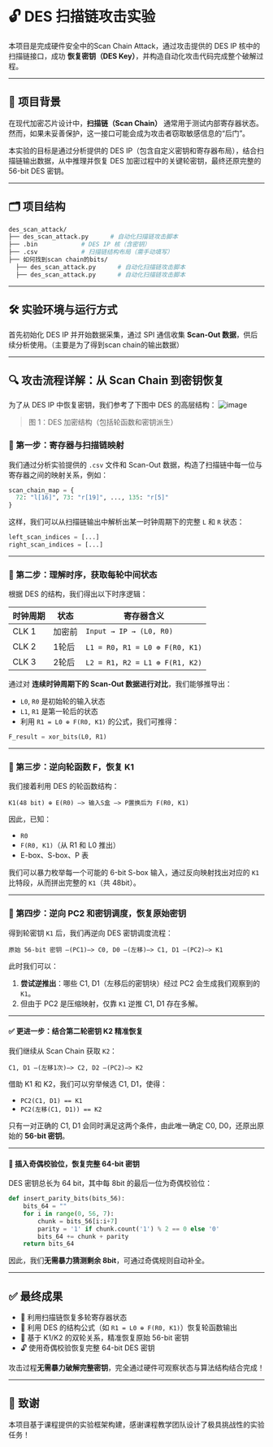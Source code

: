 
# 🔓 DES 扫描链攻击实验

本项目是完成硬件安全中的Scan Chain Attack，通过攻击提供的 DES IP 核中的扫描链接口，成功 **恢复密钥（DES Key）**，并构造自动化攻击代码完成整个破解过程。

---

## 🧠 项目背景

在现代加密芯片设计中，**扫描链（Scan Chain）** 通常用于测试内部寄存器状态。然而，如果未妥善保护，这一接口可能会成为攻击者窃取敏感信息的“后门”。

本实验的目标是通过分析提供的 DES IP（包含自定义密钥和寄存器布局），结合扫描链输出数据，从中推理并恢复 DES 加密过程中的关键轮密钥，最终还原完整的 56-bit DES 密钥。

---

## 🗂️ 项目结构

```bash
des_scan_attack/
├── des_scan_attack.py      # 自动化扫描链攻击脚本
├── .bin            # DES IP 核（含密钥）
├── .csv            # 扫描链结构布局（需手动填写）
├── 如何找到scan chain的bits/
  ├── des_scan_attack.py      # 自动化扫描链攻击脚本
  ├── des_scan_attack.py      # 自动化扫描链攻击脚本
```

---

## 🛠️ 实验环境与运行方式

首先初始化 DES IP 并开始数据采集，通过 SPI 通信收集 **Scan-Out 数据**，供后续分析使用。（主要是为了得到scan chain的输出数据）

---

## 🔍 攻击流程详解：从 Scan Chain 到密钥恢复

为了从 DES IP 中恢复密钥，我们参考了下图中 DES 的高层结构：
![image](https://github.com/user-attachments/assets/d5f1fe27-b1b7-44be-81c3-5a94dad7c862)


> 图 1：DES 加密结构（包括轮函数和密钥派生）

### 🔸 第一步：寄存器与扫描链映射

我们通过分析实验提供的 `.csv` 文件和 Scan-Out 数据，构造了扫描链中每一位与寄存器之间的映射关系，例如：

```python
scan_chain_map = {
  72: "l[16]", 73: "r[19]", ..., 135: "r[5]"
}
```

这样，我们可以从扫描链输出中解析出某一时钟周期下的完整 `L` 和 `R` 状态：

```python
left_scan_indices = [...]
right_scan_indices = [...]
```

---

### 🔸 第二步：理解时序，获取每轮中间状态

根据 DES 的结构，我们得出以下时序逻辑：

| 时钟周期 | 状态     | 寄存器含义             |
|----------|----------|------------------------|
| CLK 1    | 加密前   | `Input → IP → (L0, R0)` |
| CLK 2    | 1轮后    | `L1 = R0`，`R1 = L0 ⊕ F(R0, K1)` |
| CLK 3    | 2轮后    | `L2 = R1`，`R2 = L1 ⊕ F(R1, K2)` |

通过对 **连续时钟周期下的 Scan-Out 数据进行对比**，我们能够推导出：

- `L0`, `R0` 是初始轮的输入状态
- `L1`, `R1` 是第一轮后的状态
- 利用 `R1 = L0 ⊕ F(R0, K1)` 的公式，我们可推得：

```python
F_result = xor_bits(L0, R1)
```

---

### 🔸 第三步：逆向轮函数 F，恢复 K1

我们接着利用 DES 的轮函数结构：

```
K1(48 bit) ⊕ E(R0) —> 输入S盒 —> P置换后为 F(R0, K1)
```

因此，已知：
- `R0`
- `F(R0, K1)`（从 R1 和 L0 推出）
- E-box、S-box、P 表

我们可以暴力枚举每一个可能的 6-bit S-box 输入，通过反向映射找出对应的 `K1` 比特段，从而拼出完整的 `K1`（共 48bit）。

---

### 🔸 第四步：逆向 PC2 和密钥调度，恢复原始密钥

得到轮密钥 `K1` 后，我们再逆向 DES 密钥调度流程：

```
原始 56-bit 密钥 —(PC1)—> C0, D0 —(左移)—> C1, D1 —(PC2)—> K1
```

此时我们可以：

1. **尝试逆推出**：哪些 C1, D1（左移后的密钥块）经过 PC2 会生成我们观察到的 `K1`。
2. 但由于 PC2 是压缩映射，仅靠 `K1` 逆推 C1, D1 存在多解。

---

#### ✅ 更进一步：结合第二轮密钥 K2 精准恢复

我们继续从 Scan Chain 获取 `K2`：

```
C1, D1 —(左移1次)—> C2, D2 —(PC2)—> K2
```

借助 K1 和 K2，我们可以穷举候选 C1, D1，使得：

- `PC2(C1, D1) == K1`
- `PC2(左移(C1, D1)) == K2`

只有一对正确的 C1, D1 会同时满足这两个条件，由此唯一确定 C0, D0，还原出原始的 **56-bit 密钥**。

---

#### 🧩 插入奇偶校验位，恢复完整 64-bit 密钥

DES 密钥总长为 64 bit，其中每 8bit 的最后一位为奇偶校验位：

```python
def insert_parity_bits(bits_56):
    bits_64 = ""
    for i in range(0, 56, 7):
        chunk = bits_56[i:i+7]
        parity = '1' if chunk.count('1') % 2 == 0 else '0'
        bits_64 += chunk + parity
    return bits_64
```

因此，我们**无需暴力猜测剩余 8bit**，可通过奇偶规则自动补全。

---

## ✅ 最终成果

- 🧠 利用扫描链恢复多轮寄存器状态
- 🔁 利用 DES 的结构公式（如 `R1 = L0 ⊕ F(R0, K1)`）恢复轮函数输出
- 🧩 基于 K1/K2 的双轮关系，精准恢复原始 56-bit 密钥
- 🔓 使用奇偶校验恢复完整 64-bit DES 密钥

攻击过程**无需暴力破解完整密钥**，完全通过硬件可观察状态与算法结构结合完成！

---

## 📎 致谢

本项目基于课程提供的实验框架构建，感谢课程教学团队设计了极具挑战性的实验任务！

